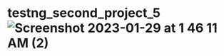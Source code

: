 # testng_second_project_5![Screenshot 2023-01-29 at 1 46 11 AM (2)](https://user-images.githubusercontent.com/113265079/215312706-22dcad8b-b820-4075-a99c-8a6fdea03b43.png)
